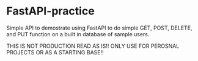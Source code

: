 # FastAPI-practice
Simple API to demostrate using FastAPI to do simple GET, POST, DELETE, and PUT function on a built in database of sample users.

THIS IS NOT PRODUCTION READ AS IS!! ONLY USE FOR PEROSNAL PROJECTS OR AS A STARTING BASE!!
